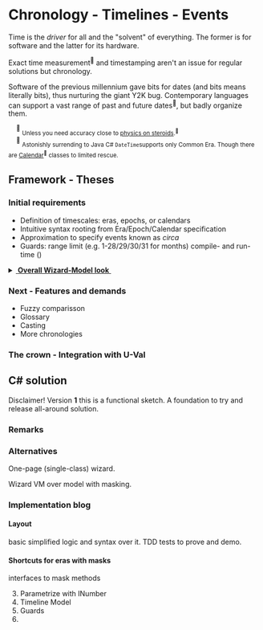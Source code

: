 # Chronology - Timelines - Events

Time is the _driver_ for all and the "solvent" of everything. The former is for software and the latter for its hardware.

Exact time measurement<sup>🔬</sup> and timestamping aren't an issue for regular solutions but chronology.

Software of the previous millennium gave bits for dates (and bits means literally bits), thus nurturing the giant Y2K bug. Contemporary languages can support a vast range of past and future dates<sup>📆</sup>, but badly organize them.

&nbsp;&nbsp;&nbsp;&nbsp;<sup>🔬</sup> <sub>Unless you need accuracy close to [physics on steroids](https://www.nobelprize.org/prizes/physics/2023/summary/).<sup>🔗</sup></sub>\
&nbsp;&nbsp;&nbsp;&nbsp;<sup>📆</sup> <sub>Astonishly surrending to Java  C# `DateTime`supports only Common Era. Though there are [Calendar](https://learn.microsoft.com/en-us/dotnet/api/system.globalization.calendar)<sup>🔗</sup> classes to limited rescue.</sub>

## Framework - Theses

### Initial requirements

+ Definition of timescales: eras, epochs, or calendars
+ Intuitive syntax rooting from Era/Epoch/Calendar specification
+ Approximation to specify events known as _circa_
+ Guards: range limit (e.g. 1-28/29/30/31 for months) compile- and run-time ()

<details>
  <summary><ins>&nbsp;<b>Overall Wizard-Model look</b>&nbsp;</ins></summary>
&nbsp;
  
  [![Wizard (date, year, ca., ago) - Mode (output) diagram](../../../README+/_rsc/images/bigmessowires.com_wired-circuit.jpg)](https://github.com/Kyriosity/read-write/tree/main/README+/pencraft/README+/_rsc)
  
</details>

### Next - Features and demands 

+ Fuzzy comparisson
+ Glossary 
+ Casting
+ More chronologies

### The crown - Integration with U-Val

## C# solution 

Disclaimer! Version&nbsp;**1** this is a functional sketch. A foundation to try and release all-around solution. 

### Remarks 


### Alternatives

One-page (single-class) wizard.

Wizard VM over model with masking.

### Implementation blog

#### Layout 

basic simplified logic and syntax over it. TDD tests to prove and demo.

#### Shortcuts for eras with masks

interfaces to mask methods

3) Parametrize with INumber 
4) Timeline Model
5) Guards
6) 
